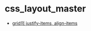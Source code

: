 # css_layout_master

- [grid의 justify-items, align-items](https://github.com/since-1994/css_layout_master/commit/fe68ac2a0b0e3b6106e102714421bb9d9fc562e7)
